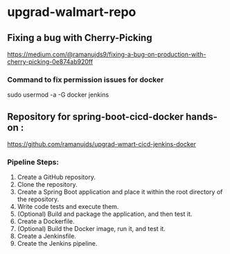 # upgrad-walmart-repo

## Fixing a bug with Cherry-Picking

https://medium.com/@ramanujds9/fixing-a-bug-on-production-with-cherry-picking-0e874ab920ff


### Command to fix permission issues for docker

sudo usermod -a -G docker jenkins

## Repository for spring-boot-cicd-docker hands-on :

https://github.com/ramanujds/upgrad-wmart-cicd-jenkins-docker


### Pipeline Steps:

1. Create a GitHub repository.
2. Clone the repository.
3. Create a Spring Boot application and place it within the root directory of the repository.
4. Write code tests and execute them.
5. (Optional) Build and package the application, and then test it.
6. Create a Dockerfile.
7. (Optional) Build the Docker image, run it, and test it.
8. Create a Jenkinsfile.
9. Create the Jenkins pipeline.


